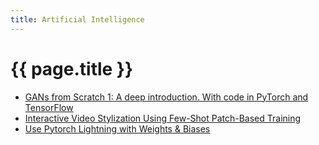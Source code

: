 ```yaml
---
title: Artificial Intelligence
---
```


# {{ page.title }}


* [GANs from Scratch 1: A deep introduction. With code in PyTorch and TensorFlow](https://medium.com/ai-society/gans-from-scratch-1-a-deep-introduction-with-code-in-pytorch-and-tensorflow-cb03cdcdba0f)
* [Interactive Video Stylization Using Few-Shot Patch-Based Training](https://ondrejtexler.github.io/patch-based_training/)
* [Use Pytorch Lightning with Weights & Biases](https://wandb.ai/cayush/pytorchlightning/reports/Use-Pytorch-Lightning-with-Weights-Biases--Vmlldzo2NjQ1Mw)